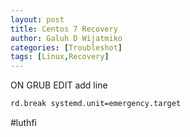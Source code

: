 ```yaml
---
layout: post
title: Centos 7 Recovery
author: Galuh D Wijatmiko
categories: [Troubleshot]
tags: [Linux,Recovery]
---
```


ON GRUB EDIT
add line 

```bash
rd.break systemd.unit=emergency.target
```


#luthfi
